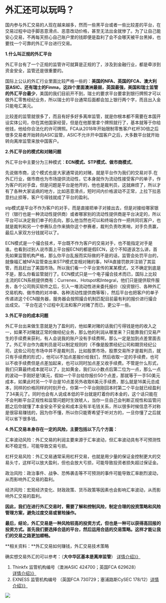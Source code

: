 # 外汇还可以玩吗？

国内参与外汇交易的人现在越来越多，然而一些黑平台或者一些比较差的平台，在交易过程中动手脚恶意滑点、恶意改动价格，甚至无法出金就惨了。为了让自己能安心交易，不再每天担心自己账户里的钱即便是盈利了会不会哪天被平台黑掉，也要找一个可靠的外汇平台进行交易。
 

**1.什么叫正规的外汇平台**

外汇平台有了一个正规的监管许可就算是正规的了，涉及到金融行业，都是牵涉到资金安全，监管还是很重要的。

国际上公认的外汇行业里面比较严格一些的：**美国的NFA、英国的FCA、澳大利亚ASIC、还有瑞士的Finma，这四个里面澳洲最弱，英国最强，美国和瑞士监管的外汇平台最少**，美国的我们目前开不到，瑞士的要求平台要拿到银行牌照才可以做外汇零售经纪业务，所以瑞士的平台通常后面都会加上银行两个字，而且出入金只能电汇美元。

比较差的监管就很多了，而且有好多好多离岸监管，就是你根本都不需要在本国开设实体公司，你在其他国家经营，但是在他那里拿个牌照就行了，基本就等于你给他钱，他给你合法化的许可牌照。FCA从2018年开始限制零售客户杠杆30倍之后很多交易者开始转向ASIC监管，ASIC不允许开中国客户之后，大多数平台就开始转向离岸监管来放中国客户。

**2.外汇平台的模式和对赌问题**

外汇平台中主要分为三种模式：**ECN模式、STP模式、做市商模式**。

先说做市商，这个模式也是大家通常说的对赌，就是平台作为我们的交易对手.在外汇行业，做市商也为市场提供流动性，它本身就作为流动性接受客户的单子，作为客户的对手盘，但是问题是平台是他开的，他也是裁判员，这就麻烦了，所以才有了各种大家诟病的地方，比如恶意滑点，短时间内价格波动不正常，上拉下拉恶意扫止损等，客户亏得钱就成了平台的盈利。

stp模式是平台不作为客户的对手，而是直接把单子对接出去，但是对接给哪家银行（银行也是一种流动性提供商）或者哪家别的流动性提供商是平台决定的，所以平台可以决定我们单子的去向，那么他当然也可以和终端合作一把共同坑客户，也就是裁判和另一个参赛队合作来搞你这个参赛者，裁判负责吹黑哨，对手负责赢，最后人家双方分钱就可以了。

ECN模式是一个撮合技术，平台既不作为客户的交易对手，也不能指定对手是谁。也看到过别人说市面上平台报ECN的都是假ECN，这个不知道该怎么讲，首先如果监管机构严格，那么你平台乱报而实际做的不是的话，监管会处罚平台的，就像福汇被NFA监管查出来STP模式变相对赌的事，NFA直接罚款并注销了其监管，而且赶出了美国市场。所以我们看一个平台宣传的某某模式，又不确定到底是不是，那么你看监管就行了。ECN模式只是一个电子撮合技术而已，国际上比较主流的ECN系统提供商有：Currenex、Hotspot和Integral，他们只是提供软件服务，各个公司购买软件之后，引入一堆流动性进来委托报价（投资银行、各种外汇交易机构、做市商的对冲单、各种流动性提供商等等），然后平台也把客户的单子传递进这个ECN服务器，服务器会按照撮合机制匹配目前最有利的报价进行撮合出成交。``平台在这个过程中无法和客户对赌了而已，更公平一些。

**3.外汇平台的成本问题**

外汇平台出来做生意就是为了盈利的，他如果对赌的话我们亏得钱是他的收入之一，如果不对赌就正常的做经纪业务，那么他的利润从哪里来？只能靠我们交易产生的手续费来获利，有人会说我的账户没有手续费啊，那么一定是加到点差里面去了。外汇平台作为裁判员是可以制定规则的（不像是股票经纪公司和期货经纪公司，这些公司在市场中并不是裁判员，比如股票市场，股票交易所才是裁判员，就只有手续费的形式），他可以不加点差报价给我们，然后收取一定的手续费，也可以不收手续费但是点差加起来，也可以同时加点差又收手续费。不管是什么形式，我们只算最终成本就可以了，比如黄金，我们以小数点后第二位为一点，那么一点的波动一手刚好是1美元，假如一个平台给你报价50个点差，那就等于一手50美元成本，如果此时另一个平台是10点差另外收取6美元手续费，那么就是16美元总成本，同样的价格同样的时刻开仓，你第一个平台刚刚回本时第二个平台就已经盈利了34美元了。同时也会有人说成本低的平台就是盯着你的本金的，这个话只能在不会判断平台正规性和监管问题时生效唬人，当你一旦自己会判断正规性和监管问题之后你就懂了本金安全不安全和成本没有半毛钱关系，所以很多时候信息不对称是很容易赚钱的，因为你不懂，所以你只能寄希望于听对方的，一旦你懂了之后就可以省下很多钱。

**4.外汇交易本身存在一定的风险，主要包括以下几个方面：**

汇率波动风险：外汇交易的利润主要来源于汇率波动，但汇率波动具有不可预测性和不稳定性，可能导致交易亏损。

杠杆交易风险：外汇交易通常采用杠杆交易，也就是用少量的保证金控制更大的交易头寸，这样可以放大盈利，但也会放大亏损，可能导致投资者损失超过保证金。

政治风险：政治事件、战争、恐怖袭击等不可预测的事件可能导致汇率剧烈波动，从而影响外汇交易的盈利。

经济风险：宏观经济变化、财政政策、货币政策等因素也会影响汇率波动，从而影响外汇交易的盈利。

**因此，我们在进行外汇交易时，需要了解和控制风险，制定合理的投资策略和风险管理方案，避免过度交易或冒险操作。**

**最后，结论，外汇交易是一种风险较高的投资方式，但也是一种可以获得高回报的投资方式。首先我们要选择合适的平台，然后运用合适的交易策略。这样才能让我们的交易之路更加顺畅。**

**相关资料：**外汇交易如何赚钱，外汇交易技术策略

确实想交易外汇的可以参考：（**大中华区基本是离岸监管**）
<a href="https://welcome-partners.thinkmarkets.com/afs/come.php?id=5937&cid=11428&atype=1&ctgid=1203" target="_blank">详情介绍》》</a>

1. Thinkfx 监管机构编号（澳洲ASIC 424700；英国FCA 629628）[详情介绍》》](https://welcome-partners.thinkmarkets.com/afs/come.php?id=5937&cid=11428&atype=1&ctgid=1203)
2. EXNESS  监管机构编号 （英国FCA 730729；塞浦路斯CySEC 178/12）[详情介绍》》](https://one.exness.link/intl/zh/a/u3p9s7ij)

[  ![](https://raw.githubusercontent.com/52cuiJD/52cuijd.github.io/main/ThinkMarkets_728x90R2.gif)](https://welcome-partners.thinkmarkets.com/afs/come.php?id=6503&cid=11428&ctgid=1196&atype=1)
